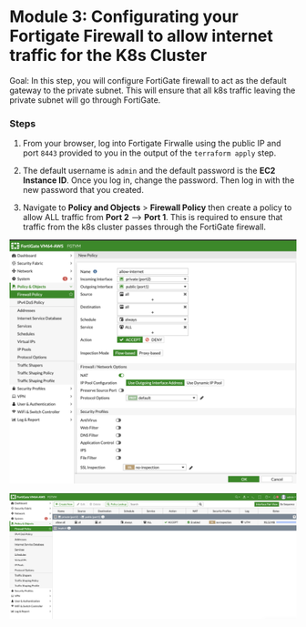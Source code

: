 # Module 3: Configurating your Fortigate Firewall to allow internet traffic for the K8s Cluster

Goal: In this step, you will configure FortiGate firewall to act as the default gateway to the private subnet. This will ensure that all k8s traffic leaving the private subnet will go through FortiGate.

### Steps

1. From your browser, log into Fortigate Firwalle using the public IP and port `8443` provided to you in the output of the `terraform apply` step.

2. The default username is `admin` and the default password is the **EC2 Instance ID**. Once you log in, change the password. Then log in with the new password that you created.

3. Navigate to **Policy and Objects** > **Firewall Policy** then create a policy to allow ALL traffic from **Port 2** --> **Port 1**. This is required to ensure that traffic from the k8s cluster passes through the FortiGate firewall.

![img1](../img/fortigate_policy_v2.png)

![img2](../img/firewall_policy.png)

